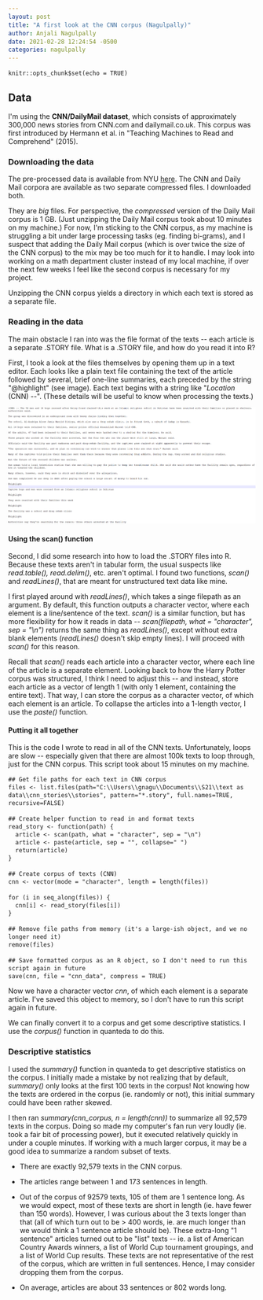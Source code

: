 ```yaml
---
layout: post
title: "A first look at the CNN corpus (Nagulpally)"
author: Anjali Nagulpally
date: 2021-02-28 12:24:54 -0500
categories: nagulpally
---
```



```{r setup, include=FALSE}
knitr::opts_chunk$set(echo = TRUE)
```

## Data

I'm using the **CNN/DailyMail dataset**, which consists of approximately 300,000 news stories from CNN.com and dailymail.co.uk. This corpus was first introduced by Hermann et al. in "Teaching Machines to Read and Comprehend" (2015). 

### Downloading the data

The pre-processed data is available from NYU [here](https://cs.nyu.edu/~kcho/DMQA/). The CNN and Daily Mail corpora are available as two separate compressed files. I downloaded both. 

They are *big* files. For perspective, the *compressed* version of the Daily Mail corpus is 1 GB. (Just unzipping the Daily Mail corpus took about 10 minutes on my machine.) For now, I'm sticking to the CNN corpus, as my machine is struggling a bit under large processing tasks (eg. finding bi-grams), and I suspect that adding the Daily Mail corpus (which is over twice the size of the CNN corpus) to the mix may be too much for it to handle. I may look into working on a math department cluster instead of my local machine, if over the next few weeks I feel like the second corpus is necessary for my project. 

Unzipping the CNN corpus yields a directory in which each text is stored as a separate file.

### Reading in the data

The main obstacle I ran into was the file format of the texts -- each article is a separate .STORY file. What is a .STORY file, and how do you read it into R?

First, I took a look at the files themselves by opening them up in a text editor. Each looks like a plain text file containing the text of the article followed by several, brief one-line summaries, each preceded by the string "@highlight"  (see image). Each text begins with a string like "*Location* (CNN) --". (These details will be useful to know when processing the texts.) 

![](Anjali_BlogPost2_storyfile.PNG)

#### Using the scan() function 
Second, I did some research into how to load the .STORY files into R. Because these texts aren't in tabular form, the usual suspects like *read.table(), read.delim()*, etc. aren't optimal. I found two functions, *scan()* and *readLines()*, that are meant for unstructured text data like mine.

I first played around with *readLines()*, which takes a singe filepath as an argument. By default, this function outputs a character vector, where each element is a line/sentence of the text. *scan()* is a similar function, but has more flexibility  for how it reads in data -- *scan(filepath, what = "character", sep = "\n")* returns the same thing as *readLines()*, except without extra blank elements (*readLines()* doesn't skip empty lines). I will proceed with *scan()* for this reason.

Recall that *scan()* reads each article into a character vector, where each line of the article is a separate element. Looking back to how the Harry Potter corpus was structured, I think I need to adjust this -- and instead, store each article as a vector of length 1 (with only 1 element, containing the entire text). That way, I can store the corpus as a character vector, of which each element is an article. To collapse the articles into a 1-length vector, I use the *paste()* function.

#### Putting it all together

This is the code I wrote to read in all of the CNN texts. Unfortunately, loops are slow -- especially given that there are almost 100k texts to loop through, just for the CNN corpus. This script took about 15 minutes on my machine.

```{r, eval=FALSE}
## Get file paths for each text in CNN corpus
files <- list.files(path="C:\\Users\\gnagu\\Documents\\S21\\text as data\\cnn_stories\\stories", pattern="*.story", full.names=TRUE, recursive=FALSE)

## Create helper function to read in and format texts
read_story <- function(path) {
  article <- scan(path, what = "character", sep = "\n")
  article <- paste(article, sep = "", collapse=" ")
  return(article)
}

## Create corpus of texts (CNN)
cnn <- vector(mode = "character", length = length(files))

for (i in seq_along(files)) {
  cnn[i] <- read_story(files[i])
}

## Remove file paths from memory (it's a large-ish object, and we no longer need it)
remove(files)

## Save formatted corpus as an R object, so I don't need to run this script again in future
save(cnn, file = "cnn_data", compress = TRUE)
```

Now we have a character vector *cnn*, of which each element is a separate article. I've saved this object to memory, so I don't have to run this script again in future.

We can finally convert it to a corpus and get some descriptive statistics. I use the *corpus()* function in quanteda to do this.

### Descriptive statistics

I used the *summary()* function in quanteda to get descriptive statistics on the corpus. I initially made a mistake by not realizing that by default, *summary()* only looks at the first 100 texts in the corpus! Not knowing how the texts are ordered in the corpus (ie. randomly or not), this initial summary could have been rather skewed.

I then ran *summary(cnn_corpus, n = length(cnn))* to summarize all 92,579 texts in the corpus. Doing so made my computer's fan run very loudly (ie. took a fair bit of processing power), but it executed relatively quickly in under a couple minutes. If working with a much larger corpus, it may be a good idea to summarize a random subset of texts.

* There are exactly 92,579 texts in the CNN corpus. 

* The articles range between 1 and 173 sentences in length. 

* Out of the corpus of 92579 texts, 105 of them are 1 sentence long. As we would expect, most of these texts are short in length (ie. have fewer than 150 words). However, I was curious about the 3 texts longer than that (all of which turn out to be > 400 words, ie. are much longer than we would think a 1 sentence article should be). These extra-long "1 sentence" articles turned out to be "list" texts -- ie. a list of American Country Awards winners, a list of World Cup tournament groupings, and a list of World Cup results. These texts are not representative of the rest of the corpus, which are written in full sentences. Hence, I may consider dropping them from the corpus.

* On average, articles are about 33 sentences or 802 words long. 